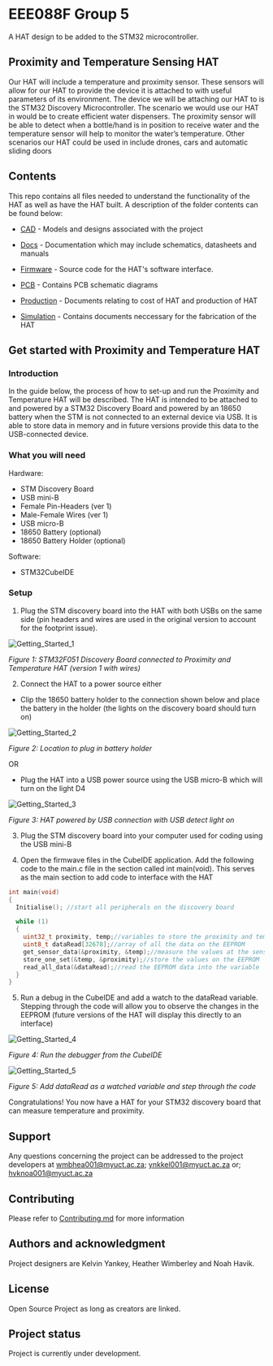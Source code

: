 # EEE088F Group 5

A HAT design to be added to the STM32 microcontroller.

## Proximity and Temperature Sensing HAT

Our HAT will include a temperature and proximity sensor. These sensors will allow for our HAT to provide the device it is attached to with useful parameters of its environment. The device we will be attaching our HAT to is the STM32 Discovery Microcontroller. The scenario we would use our HAT in would be to create efficient water dispensers. The proximity sensor will be able to detect when a bottle/hand is in position to receive water and the temperature sensor will help to monitor the water’s temperature. Other scenarios our HAT could be used in include drones, cars and automatic sliding doors

## Contents
This repo contains all files needed to understand the functionality of the HAT as well as have the HAT built. A description of the folder contents can be found below:

* [CAD](https://gitlab.com/wmbhea001/eee088f-group-5/-/tree/main/CAD) - Models and designs associated with the project

* [Docs](https://gitlab.com/wmbhea001/eee088f-group-5/-/tree/main/Docs) - Documentation which may include schematics, datasheets and manuals

* [Firmware](https://gitlab.com/wmbhea001/eee088f-group-5/-/tree/main/Firmware) - Source code for the HAT's software interface. 

* [PCB](https://gitlab.com/wmbhea001/eee088f-group-5/-/tree/main/PCB) - Contains PCB schematic diagrams 

* [Production](https://gitlab.com/wmbhea001/eee088f-group-5/-/tree/main/Production) - Documents relating to cost of HAT and production of HAT

* [Simulation](https://gitlab.com/wmbhea001/eee088f-group-5/-/tree/main/PCB/Simulation) - Contains documents neccessary for the fabrication of the HAT

## Get started with Proximity and Temperature HAT

### Introduction 
In the guide below, the process of how to set-up and run the Proximity and Temperature HAT will be described. The HAT is intended to be attached to and powered by a STM32 Discovery Board and powered by an 18650 battery when the STM is not connected to an external device via USB. It is able to store data in memory and in future versions provide this data to the USB-connected device.

### What you will need
Hardware:
- STM Discovery Board
- USB mini-B
- Female Pin-Headers (ver 1)
- Male-Female Wires (ver 1)
- USB micro-B
- 18650 Battery (optional)
- 18650 Battery Holder (optional)

Software:
- STM32CubeIDE

### Setup
1.	Plug the STM discovery board into the HAT with both USBs on the same side (pin headers and wires are used in the original version to account for the footprint issue).

![Getting_Started_1](Getting_Started_1.jpg)

*Figure 1: STM32F051 Discovery Board connected to Proximity and Temperature HAT (version 1 with wires)*

2.	Connect the HAT to a power source either
- Clip the 18650 battery holder to the connection shown below and place the battery in the holder (the lights on the discovery board should turn on)

![Getting_Started_2](Getting_Started_2.jpg)

*Figure 2: Location to plug in battery holder*

OR

- Plug the HAT into a USB power source using the USB micro-B which will turn on the light D4

![Getting_Started_3](Getting_Started_3.jpg)

*Figure 3: HAT powered by USB connection with USB detect light on*

3.	Plug the STM discovery board into your computer used for coding using the USB mini-B

4.	Open the firmwave files in the CubeIDE application. Add the following code to the main.c file in the section called int main(void). This serves as the main section to add code to interface with the HAT
 
```c
int main(void)
{
  Initialise(); //start all peripherals on the discovery board

  while (1)
  {
    uint32_t proximity, temp;//variables to store the proximity and temperature data
    uint8_t dataRead[32678];//array of all the data on the EEPROM
    get_sensor_data(&proximity, &temp);//measure the values at the sensors
    store_one_set(&temp, &proximity);//store the values on the EEPROM
    read_all_data(&dataRead);//read the EEPROM data into the variable 
  }
}
```

5.	Run a debug in the CubeIDE and add a watch to the dataRead variable. Stepping through the code will allow you to observe the changes in the EEPROM (future versions of the HAT will display this directly to an interface)

![Getting_Started_4](Getting_Started_4.jpg)

*Figure 4: Run the debugger from the CubeIDE*

![Getting_Started_5](Getting_Started_5.jpg)

*Figure 5: Add dataRead as a watched variable and step through the code*

Congratulations! You now have a HAT for your STM32 discovery board that can measure temperature and proximity.


## Support
Any questions concerning the project can be addressed to the project developers at wmbhea001@myuct.ac.za; ynkkel001@myuct.ac.za or; hvknoa001@myuct.ac.za

## Contributing
Please refer to [Contributing.md](https://gitlab.com/wmbhea001/eee088f-group-5/-/blob/main/CONTRIBUTING.md) for more information

## Authors and acknowledgment
Project designers are Kelvin Yankey, Heather Wimberley and Noah Havik.

## License
Open Source Project as long as creators are linked.

## Project status
Project is currently under development.
